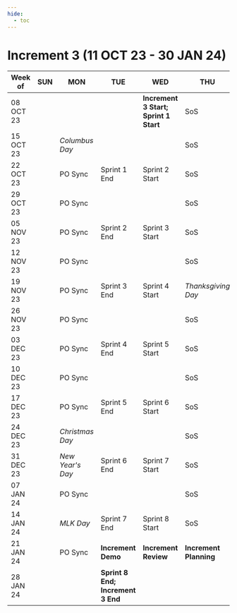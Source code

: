 ```yaml
---
hide:
  - toc
---
```


# Increment 3 (11 OCT 23 - 30 JAN 24)

| Week of | SUN | MON | TUE | WED | THU | FRI | SAT |
| --- | --- | --- | --- | --- | --- | --- | --- |
| 08 OCT 23 | | | | **Increment 3 Start; Sprint 1 Start** | SoS | | |
| 15 OCT 23 | | _Columbus Day_ | | | SoS | | |
| 22 OCT 23 | | PO Sync | Sprint 1 End | Sprint 2 Start | SoS | | |
| 29 OCT 23 | | PO Sync | | | SoS | | |
| 05 NOV 23 | | PO Sync | Sprint 2 End | Sprint 3 Start | SoS | _Veterans' Day_ | |
| 12 NOV 23 | | PO Sync | | | SoS | | |
| 19 NOV 23 | | PO Sync | Sprint 3 End | Sprint 4 Start | _Thanksgiving Day_ | | |
| 26 NOV 23 | | PO Sync | | | SoS | | |
| 03 DEC 23 | | PO Sync | Sprint 4 End | Sprint 5 Start | SoS | | |
| 10 DEC 23 | | PO Sync | | | SoS | | |
| 17 DEC 23 | | PO Sync | Sprint 5 End | Sprint 6 Start | SoS | | |
| 24 DEC 23 | | _Christmas Day_ | | | SoS | | |
| 31 DEC 23 | | _New Year's Day_ | Sprint 6 End | Sprint 7 Start | SoS | | |
| 07 JAN 24 | | PO Sync | | | SoS | | |
| 14 JAN 24 | | _MLK Day_ | Sprint 7 End | Sprint 8 Start | SoS | | |
| 21 JAN 24 | | PO Sync | **Increment Demo** | **Increment Review** | **Increment Planning** | **Increment Planning** | |
| 28 JAN 24 | | | **Sprint 8 End; Increment 3 End** | | | | |
